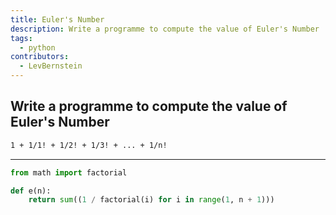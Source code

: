 ```yaml
---
title: Euler's Number
description: Write a programme to compute the value of Euler's Number
tags:
  - python
contributors:
  - LevBernstein
---
```


## Write a programme to compute the value of Euler's Number

```txt
1 + 1/1! + 1/2! + 1/3! + ... + 1/n!
```

---

<CodeBlock>

```python
from math import factorial

def e(n):
    return sum((1 / factorial(i) for i in range(1, n + 1)))
```

</CodeBlock>
